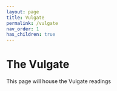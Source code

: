 ```yaml
---
layout: page
title: Vulgate
permalink: /vulgate
nav_order: 1
has_children: true
---
```


# The Vulgate 


This page will house the Vulgate readings
